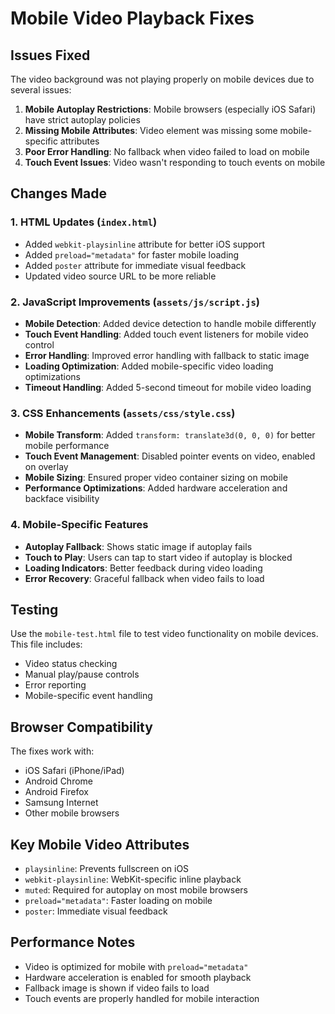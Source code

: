 # Mobile Video Playback Fixes

## Issues Fixed

The video background was not playing properly on mobile devices due to several issues:

1. **Mobile Autoplay Restrictions**: Mobile browsers (especially iOS Safari) have strict autoplay policies
2. **Missing Mobile Attributes**: Video element was missing some mobile-specific attributes
3. **Poor Error Handling**: No fallback when video failed to load on mobile
4. **Touch Event Issues**: Video wasn't responding to touch events on mobile

## Changes Made

### 1. HTML Updates (`index.html`)

- Added `webkit-playsinline` attribute for better iOS support
- Added `preload="metadata"` for faster mobile loading
- Added `poster` attribute for immediate visual feedback
- Updated video source URL to be more reliable

### 2. JavaScript Improvements (`assets/js/script.js`)

- **Mobile Detection**: Added device detection to handle mobile differently
- **Touch Event Handling**: Added touch event listeners for mobile video control
- **Error Handling**: Improved error handling with fallback to static image
- **Loading Optimization**: Added mobile-specific video loading optimizations
- **Timeout Handling**: Added 5-second timeout for mobile video loading

### 3. CSS Enhancements (`assets/css/style.css`)

- **Mobile Transform**: Added `transform: translate3d(0, 0, 0)` for better mobile performance
- **Touch Event Management**: Disabled pointer events on video, enabled on overlay
- **Mobile Sizing**: Ensured proper video container sizing on mobile
- **Performance Optimizations**: Added hardware acceleration and backface visibility

### 4. Mobile-Specific Features

- **Autoplay Fallback**: Shows static image if autoplay fails
- **Touch to Play**: Users can tap to start video if autoplay is blocked
- **Loading Indicators**: Better feedback during video loading
- **Error Recovery**: Graceful fallback when video fails to load

## Testing

Use the `mobile-test.html` file to test video functionality on mobile devices. This file includes:

- Video status checking
- Manual play/pause controls
- Error reporting
- Mobile-specific event handling

## Browser Compatibility

The fixes work with:
- iOS Safari (iPhone/iPad)
- Android Chrome
- Android Firefox
- Samsung Internet
- Other mobile browsers

## Key Mobile Video Attributes

- `playsinline`: Prevents fullscreen on iOS
- `webkit-playsinline`: WebKit-specific inline playback
- `muted`: Required for autoplay on most mobile browsers
- `preload="metadata"`: Faster loading on mobile
- `poster`: Immediate visual feedback

## Performance Notes

- Video is optimized for mobile with `preload="metadata"`
- Hardware acceleration is enabled for smooth playback
- Fallback image is shown if video fails to load
- Touch events are properly handled for mobile interaction 